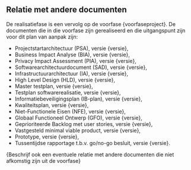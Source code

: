 ## Relatie met andere documenten

De realisatiefase is een vervolg op de voorfase {voorfaseproject}. De documenten die in die voorfase zijn gerealiseerd en die uitgangspunt zijn voor dit plan van aanpak zijn:

* Projectstartarchitectuur (PSA), versie {versie},
* Business Impact Analyse (BIA), versie {versie},
* Privacy Impact Assessment (PIA), versie {versie},
* Softwarearchitectuurdocument (SAD), versie {versie},
* Infrastructuurarchitectuur (IA), versie {versie},
* High Level Design (HLD), versie {versie},
* Master testplan, versie {versie},
* Testplan softwarerealisatie, versie {versie},
* Informatiebeveiligingsplan (IB-plan), versie {versie},
* Kwaliteitsplan, versie {versie},
* Niet-Functionele Eisen (NFE), versie {versie},
* Globaal Functioneel Ontwerp (GFO), versie {versie},
* Geprioriteerde Backlog met user stories, versie {versie},
* Vastgesteld minimal viable product, versie {versie},
* Prototype, versie {versie},
* Tussentijdse rapportage t.b.v. go/no-go besluit, versie {versie}.

{Beschrijf ook een eventuele relatie met andere documenten die niet afkomstig zijn uit de voorfase}
